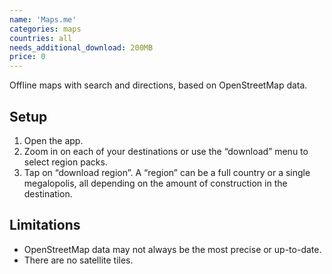 ```yaml
---
name: 'Maps.me'
categories: maps
countries: all
needs_additional_download: 200MB
price: 0
---
```


Offline maps with search and directions, based on OpenStreetMap data.

## Setup

1. Open the app.
2. Zoom in on each of your destinations or use the “download” menu to select region packs.
3. Tap on “download region”. A “region” can be a full country or a single megalopolis, all depending on the amount of construction in the destination.

## Limitations

- OpenStreetMap data may not always be the most precise or up-to-date.
- There are no satellite tiles.
